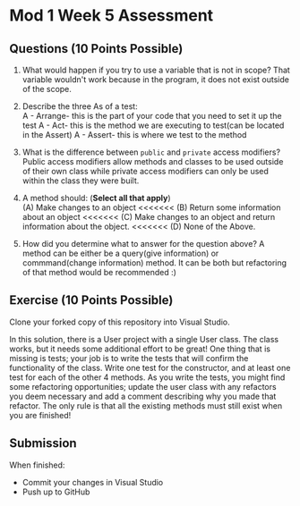 # Mod 1 Week 5 Assessment

## Questions (10 Points Possible)
1. What would happen if you try to use a variable that is not in scope?
That variable wouldn't work because in the program, it does not exist outside of the scope.
2. Describe the three As of a test:  
A -  Arrange- this is the part of your code that you need to set it up the test 
A -  Act- this is the method we are executing to test(can be located in the Assert) 
A -  Assert- this is where we test to the method 

3. What is the difference between `public` and `private` access modifiers?
Public access modifiers allow methods and classes to be used outside of their own class while private access modifiers can only be used within the class they were built.
4. A method should:  (**Select all that apply**) <br/>
(A) Make changes to an object  <<<<<<<
(B) Return some information about an object  <<<<<<< 
(C) Make changes to an object and return information about the object. <<<<<<< 
(D) None of the Above.  


5. How did you determine what to answer for the question above?
A method can be either be a query(give information) or commmand(change information) method. It can be both but refactoring of that method would be recommended :)
## Exercise (10 Points Possible)

Clone your forked copy of this repository into Visual Studio.  

In this solution, there is a User project with a single User class.  The class works, but it needs some additional effort to be great! One thing that is missing is tests; your job is to write the tests that will confirm the functionality of the class. Write one test for the constructor, and at least one test for each of the other 4 methods. As you write the tests, you might find some refactoring opportunities; update the user class with any refactors you deem necessary and add a comment describing why you made that refactor.  The only rule is that all the existing methods must still exist when you are finished!


## Submission

When finished:
* Commit your changes in Visual Studio
* Push up to GitHub
